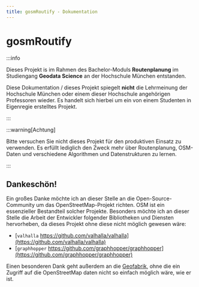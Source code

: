 ```yaml
---
title: gosmRoutify - Dokumentation
---
```


# gosmRoutify

:::info

Dieses Projekt is im Rahmen des Bachelor-Moduls **Routenplanung** im Studiengang **Geodata Science** an der Hochschule München entstanden.

Diese Dokumentation / dieses Projekt spiegelt **nicht** die Lehrmeinung der Hochschule München oder einem dieser Hochschule angehörigen Professoren wieder. Es handelt sich hierbei um ein von einem Studenten in Eigenregie erstelltes Projekt. 

:::

:::warning[Achtung]

Bitte versuchen Sie nicht dieses Projekt für den produktiven Einsatz zu verwenden. Es erfüllt lediglich den Zweck mehr über Routenplanung, OSM-Daten und verschiedene Algorithmen und Datenstrukturen zu lernen.

:::

## 

## Dankeschön!

Ein großes Danke möchte ich an dieser Stelle an die Open-Source-Community um das OpenStreetMap-Projekt richten. OSM ist ein essenzieller Bestandteil solcher Projekte.
Besonders möchte ich an dieser Stelle die Arbeit der Entwickler folgender Bibliotheken und Diensten hervorheben, da dieses Projekt ohne diese nicht möglich gewesen wäre:

- [`valhalla` https://github.com/valhalla/valhalla](https://github.com/valhalla/valhalla)
- [`graphhopper` https://github.com/graphhopper/graphhopper](https://github.com/graphhopper/graphhopper)

Einen besonderen Dank geht außerdem an die [Geofabrik](https://www.geofabrik.de/), ohne die ein Zugriff auf die OpenStreetMap daten nicht so einfach möglich wäre, wie er ist.